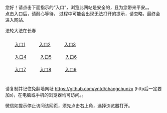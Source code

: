 您好！请点击下面指示的“入口”，浏览此网站是安全的，且为您带来平安。。 <br/>
点击入口后，请耐心等待， 过程中可能会出现无法打开的提示，请忽略，最终会进入网站. </br>

法轮大法在长春<br/>
<div style="padding:10px"><a style="margin:20px" target="_blank" href="https://d1knlod8iuui27.cloudfront.net/2Qpsp?awpxpnga" id="ccLink1" rel="nofollow">入口1</a> <a target="_blank" style="margin:20px" href="https://d3u69zu14ulne5.cloudfront.net/2Qpsp?qcqpsey" id="ccLink2" rel="nofollow">入口2</a> <a style="margin:20px" target="_blank" href="https://d2mzvlp6xwi1re.cloudfront.net/2Qpsp?dpkcgkxv" id="ccLink3" rel="nofollow">入口3</a></div>

<div style="padding:10px" ><a style="margin:20px" target="_blank" href="https://d1knlod8iuui27.cloudfront.net/2Qpsp?awpxpnga" id="ccLink4" rel="nofollow">入口4</a> <a style="margin:20px" href="https://d3u69zu14ulne5.cloudfront.net/2Qpsp?qcqpsey" target="_blank" id="ccLink5" rel="nofollow">入口5</a> <a style="margin:20px" href="https://d2mzvlp6xwi1re.cloudfront.net/2Qpsp?dpkcgkxv" target="_blank" id="ccLink6" rel="nofollow">入口6</a></div>

<div style="padding:10px"><a style="margin:20px" target="_blank" href="https://d1knlod8iuui27.cloudfront.net/2Qpsp?awpxpnga" id="ccLink7" rel="nofollow">入口7</a> <a style="margin:20px" href="https://d3u69zu14ulne5.cloudfront.net/2Qpsp?qcqpsey" target="_blank" id="ccLink8" rel="nofollow">入口8</a> <a style="margin:20px" target="_blank" href="https://d2mzvlp6xwi1re.cloudfront.net/2Qpsp?dpkcgkxv" id="ccLink9" rel="nofollow">入口9</a></div>

<br/>



请复制并记住免翻墙网址 https://github.com/yntd/changchunzx (http后一定要加s)，在电脑或手机的浏览器均可访问。。<br/>

微信如提示停止访问该网页，须先点击右上角，选择浏览器打开。
